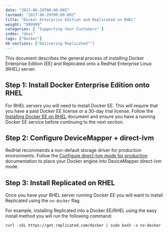 ```yaml
---
date: "2017-06-29T00:00:00Z"
lastmod: "2017-06-29T00:00:00Z"
title: "Docker Enterprise Edition and Replicated on RHEL"
weight: "999999"
categories: [ "Supporting Your Customers" ]
index: "docs"
tags: ["Docker"]
kb-sections: ["Delivering Replicated""]
---
```


This document describes the general process of installing Docker Enterprise Edition (EE) and Replicated onto a RedHat Enterprise Linux (RHEL) server.

## Step 1: Install Docker Enterprise Edition onto RHEL

For RHEL servers you will need to install Docker EE. This will require that you have a paid Docker EE license or a 30-day trial license. Follow the [Installing Docker EE on RHEL](https://docs.docker.com/engine/installation/linux/docker-ee/rhel/) document and ensure you have a running Docker EE service before continuing to the next section.

## Step 2: Configure DeviceMapper + direct-lvm
RedHat recommends a non-default storage driver for production environments. Follow the [Configure direct-lvm mode for production](https://docs.docker.com/engine/userguide/storagedriver/device-mapper-driver/#configure-direct-lvm-mode-for-production) documentation to place your Docker engine into DeviceMapper direct-lvm mode.


## Step 3: Install Replicated on RHEL

Once you have your RHEL server running Docker EE you will want to install Replicated using the `no-docker` flag.

For example, installing Replicated into a Docker EE/RHEL using the easy install method you will run the following command:

```
curl -sSL https://get.replicated.com/docker | sudo bash -s no-docker
```
